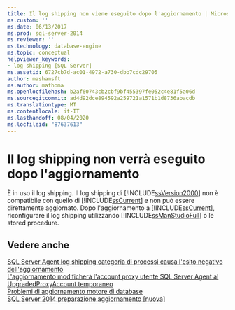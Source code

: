 ```yaml
---
title: Il log shipping non viene eseguito dopo l'aggiornamento | Microsoft Docs
ms.custom: ''
ms.date: 06/13/2017
ms.prod: sql-server-2014
ms.reviewer: ''
ms.technology: database-engine
ms.topic: conceptual
helpviewer_keywords:
- log shipping [SQL Server]
ms.assetid: 6727cb7d-ac01-4972-a730-dbb7cdc29705
author: mashamsft
ms.author: mathoma
ms.openlocfilehash: b2af60743cb2cbf9bf455397fe052c4e81f5a06d
ms.sourcegitcommit: ad4d92dce894592a259721a1571b1d8736abacdb
ms.translationtype: MT
ms.contentlocale: it-IT
ms.lasthandoff: 08/04/2020
ms.locfileid: "87637613"
---
```

# <a name="log-shipping-will-not-run-after-upgrading"></a>Il log shipping non verrà eseguito dopo l'aggiornamento
  È in uso il log shipping. Il log shipping di [!INCLUDE[ssVersion2000](../../includes/ssversion2000-md.md)] non è compatibile con quello di [!INCLUDE[ssCurrent](../../includes/sscurrent-md.md)] e non può essere direttamente aggiornato. Dopo l'aggiornamento a [!INCLUDE[ssCurrent](../../includes/sscurrent-md.md)], riconfigurare il log shipping utilizzando [!INCLUDE[ssManStudioFull](../../includes/ssmanstudiofull-md.md)] o le stored procedure.  
  
## <a name="see-also"></a>Vedere anche  
 [SQL Server Agent log shipping categoria di processi causa l'esito negativo dell'aggiornamento](../../../2014/sql-server/install/sql-server-agent-log-shipping-job-category-causes-upgrade-to-fail.md)   
 [L'aggiornamento modificherà l'account proxy utente SQL Server Agent al UpgradedProxyAccount temporaneo](../../../2014/sql-server/install/upgrading-changes-sql-server-agent-user-proxy-account-to-temporary-account.md)   
 [Problemi di aggiornamento motore di database](../../../2014/sql-server/install/database-engine-upgrade-issues.md)   
 [SQL Server 2014 preparazione aggiornamento &#91;nuova&#93;](sql-server-2014-upgrade-advisor.md)  
  
  
